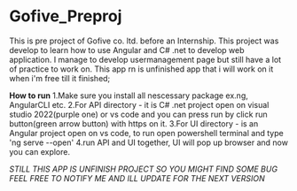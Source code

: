 # Gofive_Preproj

This is pre project of Gofive co. ltd. before an Internship.
This project was develop to learn how to use Angular and C# .net to develop web application.
I manage to develop usermanagement page but still have a lot of practice to work on.
This app rn is unfinished app that i will work on it when i'm free till it finished;

**How to run**
1.Make sure you install all nescessary package ex.ng, AngularCLI etc.
2.For API directory - it is C# .net project open on visual studio 2022(purple one) or vs code and you can press run by click run button(green arrow button) with https on it.
3.For UI directory - is an Angular project open on vs code, to run open powershell terminal and type 'ng serve --open'
4.run API and UI together, UI will pop up browser and now you can explore.

*STILL THIS APP IS UNFINISH PROJECT SO YOU MIGHT FIND SOME BUG FEEL FREE TO NOTIFY ME AND ILL UPDATE FOR THE NEXT VERSION*
